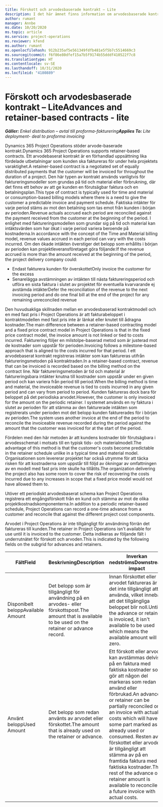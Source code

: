 ```yaml
---
title: Förskott och arvodesbaserade kontrakt – Lite
description: I det här ämnet finns information om arvodesbaserade kontrakteringsmodeller och förskott i Project Operations.
author: rumant
manager: Annbe
ms.date: 10/20/2020
ms.topic: article
ms.service: project-operations
ms.reviewer: kfend
ms.author: rumant
ms.openlocfilehash: 912b235af5e561349fdfb481e5f5b7c5514669c3
ms.sourcegitcommit: f6f86e80dfef15a7b5f9174b55dddf410522f7c8
ms.translationtype: HT
ms.contentlocale: sv-SE
ms.lasthandoff: 10/31/2020
ms.locfileid: "4180889"
---
```

# <a name="advances-and-retainer-based-contracts---lite"></a><span data-ttu-id="41373-103">Förskott och arvodesbaserade kontrakt – Lite</span><span class="sxs-lookup"><span data-stu-id="41373-103">Advances and retainer-based contracts - lite</span></span>


<span data-ttu-id="41373-104">_**Gäller:** Enkel distribution – avtal till proforma-fakturering_</span><span class="sxs-lookup"><span data-stu-id="41373-104">_**Applies To:** Lite deployment- deal to proforma invoicing_</span></span>

<span data-ttu-id="41373-105">Dynamics 365 Project Operations stöder arvode-baserade kontrakt.</span><span class="sxs-lookup"><span data-stu-id="41373-105">Dynamics 365 Project Operations supports retainer-based contracts.</span></span> <span data-ttu-id="41373-106">Ett arvodebaserat kontrakt är en förhandlad uppsättning lika fördelade utbetalningar som kunden ska faktureras för under hela projektets varaktighet.</span><span class="sxs-lookup"><span data-stu-id="41373-106">A retainer-based contract is a negotiated set of equally distributed payments that the customer will be invoiced for throughout the duration of a project.</span></span> <span data-ttu-id="41373-107">Den här typen av kontrakt används vanligtvis för faktureringsmodeller som grundas på tid och material eller förbrukning, där det finns ett behov av att ge kunden en förutsägbar faktura och en betalningsplan.</span><span class="sxs-lookup"><span data-stu-id="41373-107">This type of contract is typically used for time and material or consumption-based billing models where there is a need to give the customer a predictable invoice and payment schedule.</span></span> <span data-ttu-id="41373-108">Faktiska intäkter för varje period stäms av mot den betalning som tas emot från kunden i början av perioden.</span><span class="sxs-lookup"><span data-stu-id="41373-108">Revenue actuals accrued each period are reconciled against the payment received from the customer at the beginning of the period.</span></span> <span data-ttu-id="41373-109">I enlighet med faktureringsmodellen som grundar sig på tid och material kan intäktsvärden som har ökat i varje period variera beroende på kostnaderna.</span><span class="sxs-lookup"><span data-stu-id="41373-109">In accordance with the concept of the Time and Material billing model, revenue values accrued in each period can vary with the costs incurred.</span></span> <span data-ttu-id="41373-110">Om den ökade intäkten överstiger det belopp som erhållits i början av perioden kan projektleveransföretaget göra följande:</span><span class="sxs-lookup"><span data-stu-id="41373-110">If the revenue accrued is more than the amount received at the beginning of the period, the project delivery company could:</span></span>

- <span data-ttu-id="41373-111">Endast fakturera kunden för överskottet</span><span class="sxs-lookup"><span data-stu-id="41373-111">Only invoice the customer for the excess</span></span> 
- <span data-ttu-id="41373-112">Senarelägga avstämningen av intäkten till nästa faktureringsperiod och utföra en sista faktura i slutet av projektet för eventuella kvarvarande ej avstämda intäkter</span><span class="sxs-lookup"><span data-stu-id="41373-112">Defer the reconciliation of the revenue to the next invoicing period and do one final bill at the end of the project for any remaining unreconciled revenue</span></span>

<span data-ttu-id="41373-113">Den huvudsakliga skillnaden mellan en arvodesbaserad kontraktmodell och en med fast pris i Project Operations är att fakturabeloppet i kontraktmodellen med fast pris inte är länkat eller knutet till ådragna kostnader.</span><span class="sxs-lookup"><span data-stu-id="41373-113">The main difference between a retainer-based contracting model and a fixed price contract model in Project Operations is that in the fixed price contract model, the invoice amount is not linked or tied to costs incurred.</span></span> <span data-ttu-id="41373-114">Fakturering följer en milstolpe-baserad metod som är justerad mot de kostnader som uppstår för perioden.</span><span class="sxs-lookup"><span data-stu-id="41373-114">Invoicing follows a milestone-based approach that is aligned to the costs incurred for that period.</span></span> <span data-ttu-id="41373-115">I ett arvodebaserat kontrakt registreras intäkter som kan faktureras utifrån faktureringsmetoden på kontraktraden.</span><span class="sxs-lookup"><span data-stu-id="41373-115">In a retainer-based contract, revenue that can be invoiced is recorded based on the billing method on the contract line.</span></span> <span data-ttu-id="41373-116">När faktureringsmetoden är tid och material är faktureringsbara intäkter knutna till kostnader som uppstår under en given period och kan variera från period till period.</span><span class="sxs-lookup"><span data-stu-id="41373-116">When the billing method is time and material, the invoiceable revenue is tied to costs incurred in any given period and can vary from period to period.</span></span> <span data-ttu-id="41373-117">Kunden faktureras dock bara för beloppet på det periodiska arvodet.</span><span class="sxs-lookup"><span data-stu-id="41373-117">However, the customer is only invoiced for the amount on the periodic retainer.</span></span> <span data-ttu-id="41373-118">I systemet används en ny faktura i slutet av perioden för att stämma av den fakturerade intäkten som registrerats under perioden mot det belopp kunden fakturerades för i början av perioden.</span><span class="sxs-lookup"><span data-stu-id="41373-118">The system uses another invoice at the end of the period to reconcile the invoiceable revenue recorded during the period against the amount that the customer was invoiced for at the start of the period.</span></span>

<span data-ttu-id="41373-119">Fördelen med den här metoden är att kundens kostnader blir förutsägbara i arvodesschemat i motsats till en typisk tids- och materialmodell.</span><span class="sxs-lookup"><span data-stu-id="41373-119">The advantage of this method is that the customer's costs become predictable in the retainer schedule unlike in a typical time and material model.</span></span> <span data-ttu-id="41373-120">Organisationen som levererar projektet har också utrymme för att täcka risken för att kostnaderna som uppstår till följd av ökningar av omfattningen av en modell med fast pris inte skulle ha tillåtits.</span><span class="sxs-lookup"><span data-stu-id="41373-120">The organization delivering the project also has some room to cover the risk of recovering the costs incurred due to any increases in scope that a fixed price model would not have allowed them to.</span></span>

<span data-ttu-id="41373-121">Utöver ett periodiskt arvodesbaserat schema kan Project Operations registrera ett engångsförskott från en kund och stämma av mot de olika projektkostnadskomponenterna.</span><span class="sxs-lookup"><span data-stu-id="41373-121">In addition to a periodic retainer-based schedule, Project Operations can record a one-time advance from a customer and reconcile that against the different project cost components.</span></span>

<span data-ttu-id="41373-122">Arvodet i Project Operations är inte tillgängligt för användning förrän det faktureras till kunden.</span><span class="sxs-lookup"><span data-stu-id="41373-122">The retainer in Project Operations isn't available for use until it is invoiced to the customer.</span></span> <span data-ttu-id="41373-123">Detta indikeras av följande fält i underrutnätet för förskott och arvoden.</span><span class="sxs-lookup"><span data-stu-id="41373-123">This is indicated by the following fields on the subgrid for advances and retainers.</span></span>

| <span data-ttu-id="41373-124">Fält</span><span class="sxs-lookup"><span data-stu-id="41373-124">Field</span></span> | <span data-ttu-id="41373-125">Beskrivning</span><span class="sxs-lookup"><span data-stu-id="41373-125">Description</span></span> | <span data-ttu-id="41373-126">Inverkan nedströms</span><span class="sxs-lookup"><span data-stu-id="41373-126">Downstream impact</span></span> |
| --- | --- | --- |
| <span data-ttu-id="41373-127">Disponibelt belopp</span><span class="sxs-lookup"><span data-stu-id="41373-127">Available Amount</span></span> | <span data-ttu-id="41373-128">Det belopp som är tillgängligt för användning på en arvodes- eller förskottspost.</span><span class="sxs-lookup"><span data-stu-id="41373-128">The amount that is available to be used on the retainer or advance record.</span></span> | <span data-ttu-id="41373-129">Innan förskottet eller arvodet faktureras är det inte tillgängligt att använda, vilket innebär att det tillgängliga beloppet blir noll.</span><span class="sxs-lookup"><span data-stu-id="41373-129">Until the advance or retainer is invoiced, it isn't available to be used which means the available amount will be zero.</span></span> |
| <span data-ttu-id="41373-130">Använt belopp</span><span class="sxs-lookup"><span data-stu-id="41373-130">Used Amount</span></span> | <span data-ttu-id="41373-131">Det belopp som redan använts av arvodet eller förskottet.</span><span class="sxs-lookup"><span data-stu-id="41373-131">The amount that is already used on the retainer or advance.</span></span> | <span data-ttu-id="41373-132">Ett förskott eller arvode kan avstämmas delvis på en faktura med faktiska kostnader som gör att någon del markeras som redan använd eller förbrukad.</span><span class="sxs-lookup"><span data-stu-id="41373-132">An advance or retainer can be partially reconciled on an invoice with actual costs which will have some part marked as already used or consumed.</span></span> <span data-ttu-id="41373-133">Resten av förskottet eller arvodet är tillgängligt att stämma av på en framtida faktura med faktiska kostnader.</span><span class="sxs-lookup"><span data-stu-id="41373-133">The rest of the advance or retainer amount is available to reconcile on a future invoice with actual costs.</span></span> |
